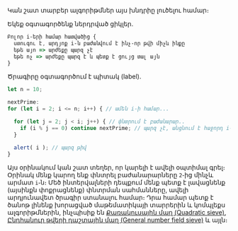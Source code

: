 Կան շատ տարբեր ալգորիթմներ այս խնդրիը լուծելու համար։

Եկեք օգտագործենք ներդրված ցիկլեր․

```js
Բոլոր i֊երի համար հատվածից {
  ստուգու է, արդյոք i֊ն բաժանվում է ինչ֊որ թվի միչև ինքը
  եթե այո => արժեքը պարզ չէ
  եթե ոչ => արժեքը պարզ է և պետք է ցույց տալ այն
}
```

Ծրագիրը օգտագործում է պիտակ (label)․

```js run
let n = 10;

nextPrime:
for (let i = 2; i <= n; i++) { // ամեն i֊ի համար...

  for (let j = 2; j < i; j++) { // փնտրում է բաժանարար..
    if (i % j == 0) continue nextPrime; // պարզ չէ, անցնում է հաջորդ i֊ին
  }

  alert( i ); // պարզ թիվ
}
```

Այս օրինակում կան շատ տեղեր, որ կարելի է ավելի օպտիմալ գրել։ Օրինակ մենք կարող ենք փնտրել բաժանարարները `2`֊ից մինչև արմատ `i`֊ն։ Մեծ ինտերվալների դեպքում մենք պետք է լավացնենք (այսինքն փոքրացնենք) փնտրման սահմանները, ավելի արդյունավետ ծրագիր ստանալու համար։ Դրա համար պետք է ծանոթ լինենք խորացված մաթեմատիկայի տարրերին և կոմպլեքս ալգորիթմներին, ինչպիսիք են [Քառակուսային մաղ (Quadratic sieve)](https://en.wikipedia.org/wiki/Quadratic_sieve), [Ընդհանուր թվերի դաշտային մաղ (General number field sieve)](https://en.wikipedia.org/wiki/General_number_field_sieve) և այլն։
